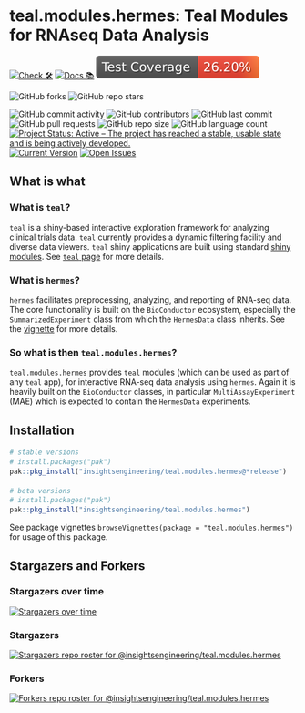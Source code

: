 # teal.modules.hermes: Teal Modules for RNAseq Data Analysis

<!-- start badges -->
[![Check 🛠](https://github.com/insightsengineering/teal.modules.hermes/actions/workflows/check.yaml/badge.svg)](https://github.com/insightsengineering/teal.modules.hermes/actions/workflows/check.yaml)
[![Docs 📚](https://github.com/insightsengineering/teal.modules.hermes/actions/workflows/docs.yaml/badge.svg)](https://insightsengineering.github.io/teal.modules.hermes/)
[![Code Coverage 📔](https://raw.githubusercontent.com/insightsengineering/teal.modules.hermes/_xml_coverage_reports/data/main/badge.svg)](https://raw.githubusercontent.com/insightsengineering/teal.modules.hermes/_xml_coverage_reports/data/main/coverage.xml)

![GitHub forks](https://img.shields.io/github/forks/insightsengineering/teal.modules.hermes?style=social)
![GitHub repo stars](https://img.shields.io/github/stars/insightsengineering/teal.modules.hermes?style=social)

![GitHub commit activity](https://img.shields.io/github/commit-activity/m/insightsengineering/teal.modules.hermes)
![GitHub contributors](https://img.shields.io/github/contributors/insightsengineering/teal.modules.hermes)
![GitHub last commit](https://img.shields.io/github/last-commit/insightsengineering/teal.modules.hermes)
![GitHub pull requests](https://img.shields.io/github/issues-pr/insightsengineering/teal.modules.hermes)
![GitHub repo size](https://img.shields.io/github/repo-size/insightsengineering/teal.modules.hermes)
![GitHub language count](https://img.shields.io/github/languages/count/insightsengineering/teal.modules.hermes)
[![Project Status: Active – The project has reached a stable, usable state and is being actively developed.](https://www.repostatus.org/badges/latest/active.svg)](https://www.repostatus.org/#active)
[![Current Version](https://img.shields.io/github/r-package/v/insightsengineering/teal.modules.hermes/main?color=purple\&label=package%20version)](https://github.com/insightsengineering/teal.modules.hermes/tree/main)
[![Open Issues](https://img.shields.io/github/issues-raw/insightsengineering/teal.modules.hermes?color=red\&label=open%20issues)](https://github.com/insightsengineering/teal.modules.hermes/issues?q=is%3Aissue+is%3Aopen+sort%3Aupdated-desc)
<!-- end badges -->

## What is what

### What is `teal`?

`teal` is a shiny-based interactive exploration framework for analyzing clinical trials data. `teal` currently provides a dynamic filtering facility and diverse data viewers. `teal` shiny applications are built using standard [shiny modules](https://shiny.rstudio.com/articles/modules.html).
See [`teal` page](https://insightsengineering.github.io/teal/) for more details.

### What is `hermes`?

`hermes` facilitates preprocessing, analyzing, and reporting of RNA-seq data.
The core functionality is built on the `BioConductor` ecosystem, especially the `SummarizedExperiment` class from which the `HermesData` class inherits.
See the [vignette](https://insightsengineering.github.io/hermes/articles/hermes.html) for more details.

### So what is then `teal.modules.hermes`?

`teal.modules.hermes` provides `teal` modules (which can be used as part of any `teal` app), for interactive RNA-seq data analysis using `hermes`. Again it is heavily built on the `BioConductor` classes, in particular `MultiAssayExperiment` (MAE) which is expected to contain the `HermesData` experiments.

## Installation

```r
# stable versions
# install.packages("pak")
pak::pkg_install("insightsengineering/teal.modules.hermes@*release")

# beta versions
# install.packages("pak")
pak::pkg_install("insightsengineering/teal.modules.hermes")
```

See package vignettes `browseVignettes(package = "teal.modules.hermes")` for usage of this package.

## Stargazers and Forkers

### Stargazers over time

[![Stargazers over time](https://starchart.cc/insightsengineering/teal.modules.hermes.svg)](https://starchart.cc/insightsengineering/teal.modules.hermes)

### Stargazers

[![Stargazers repo roster for @insightsengineering/teal.modules.hermes](https://reporoster.com/stars/insightsengineering/teal.modules.hermes)](https://github.com/insightsengineering/teal.modules.hermes/stargazers)

### Forkers

[![Forkers repo roster for @insightsengineering/teal.modules.hermes](https://reporoster.com/forks/insightsengineering/teal.modules.hermes)](https://github.com/insightsengineering/teal.modules.hermes/network/members)
